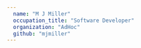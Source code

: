 ```yaml
---
  name: "M J Miller"
  occupation_title: "Software Developer"
  organization: "AdHoc"
  github: "mjmiller"
---
```

